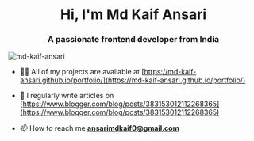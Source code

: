 <h1 align="center">Hi, I'm Md Kaif Ansari</h1>
<h3 align="center">A passionate frontend developer from India</h3>

<p align="left"> <img src="https://komarev.com/ghpvc/?username=md-kaif-ansari&label=Profile%20views&color=0e75b6&style=flat" alt="md-kaif-ansari" /> </p>

- 👨‍💻 All of my projects are available at [https://md-kaif-ansari.github.io/portfolio/](https://md-kaif-ansari.github.io/portfolio/)

- 📝 I regularly write articles on [https://www.blogger.com/blog/posts/383153012112268365](https://www.blogger.com/blog/posts/383153012112268365)

- 📫 How to reach me **ansarimdkaif0@gmail.com**


